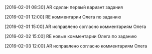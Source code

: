 [2016-02-01 08:30] AR сделан первый вариант задания

[2016-02-01 12:00] RE комментарии Олега по заданию

[2016-02-01 15:00] AR исправлено согласно комментариям Олега

[2016-02-02 15:00] RE новые комментарии Олега по заданию

[2016-02-03 12:00] AR исправлено согласно комментариям Олега

